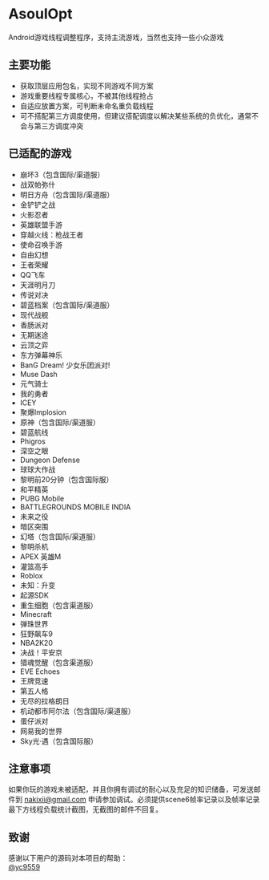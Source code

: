 # AsoulOpt
Android游戏线程调整程序，支持主流游戏，当然也支持一些小众游戏

## 主要功能
- 获取顶层应用包名，实现不同游戏不同方案
- 游戏重要线程专属核心，不被其他线程抢占
- 自适应放置方案，可判断未命名重负载线程
- 可不搭配第三方调度使用，但建议搭配调度以解决某些系统的负优化，通常不会与第三方调度冲突

## 已适配的游戏
- 崩坏3（包含国际/渠道服）
- 战双帕弥什
- 明日方舟（包含国际/渠道服）
- 金铲铲之战
- 火影忍者
- 英雄联盟手游
- 穿越火线：枪战王者
- 使命召唤手游
- 自由幻想
- 王者荣耀
- QQ飞车
- 天涯明月刀
- 传说对决
- 碧蓝档案（包含国际/渠道服）
- 现代战舰
- 香肠派对
- 无期迷途
- 云顶之弈
- 东方弹幕神乐
- BanG Dream! 少女乐团派对!
- Muse Dash
- 元气骑士
- 我的勇者
- ICEY
- 聚爆Implosion
- 原神（包含国际/渠道服）
- 碧蓝航线
- Phigros
- 深空之眼
- Dungeon Defense
- 球球大作战
- 黎明前20分钟（包含国际服）
- 和平精英
- PUBG Mobile
- BATTLEGROUNDS MOBILE INDIA
- 未来之役
- 暗区突围
- 幻塔（包含国际/渠道服）
- 黎明杀机
- APEX 英雄M
- 灌篮高手
- Roblox
- 未知：升变
- 起源SDK
- 重生细胞（包含渠道服）
- Minecraft
- 弹珠世界
- 狂野飙车9
- NBA2K20
- 决战！平安京
- 猎魂觉醒（包含渠道服）
- EVE Echoes
- 王牌竞速
- 第五人格
- 无尽的拉格朗日
- 机动都市阿尔法（包含国际/渠道服）
- 蛋仔派对
- 网易我的世界
- Sky光·遇（包含国际服）

## 注意事项
如果你玩的游戏未被适配，并且你拥有调试的耐心以及充足的知识储备，可发送邮件到 nakixii@gmail.com 申请参加调试。必须提供scene6帧率记录以及帧率记录最下方线程负载统计截图，无截图的邮件不回复。

## 致谢
感谢以下用户的源码对本项目的帮助：  
[@yc9559](https://github.com/yc9559)
